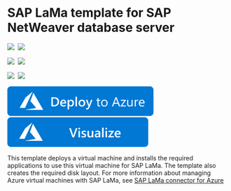# SAP LaMa template for SAP NetWeaver database server

<IMG SRC="https://azurequickstartsservice.blob.core.windows.net/badges/sap-lama-database/PublicLastTestDate.svg" />&nbsp;
<IMG SRC="https://azurequickstartsservice.blob.core.windows.net/badges/sap-lama-database/PublicDeployment.svg" />&nbsp;

<IMG SRC="https://azurequickstartsservice.blob.core.windows.net/badges/sap-lama-database/FairfaxLastTestDate.svg" />&nbsp;
<IMG SRC="https://azurequickstartsservice.blob.core.windows.net/badges/sap-lama-database/FairfaxDeployment.svg" />&nbsp;

<IMG SRC="https://azurequickstartsservice.blob.core.windows.net/badges/sap-lama-database/BestPracticeResult.svg" />&nbsp;
<IMG SRC="https://azurequickstartsservice.blob.core.windows.net/badges/sap-lama-database/CredScanResult.svg" />&nbsp;

<a href="https://portal.azure.com/#create/Microsoft.Template/uri/https%3A%2F%2Fraw.githubusercontent.com%2FAzure%2Fazure-quickstart-templates%2Fmaster%2Fsap-lama-database%2Fazuredeploy.json" target="_blank">
    <img src="https://raw.githubusercontent.com/Azure/azure-quickstart-templates/master/1-CONTRIBUTION-GUIDE/images/deploytoazure.svg?sanitize=true"/>
</a>
<a href="http://armviz.io/#/?load=https%3A%2F%2Fraw.githubusercontent.com%2FAzure%2Fazure-quickstart-templates%2Fmaster%2Fsap-lama-database%2Fazuredeploy.json" target="_blank">
    <img src="https://raw.githubusercontent.com/Azure/azure-quickstart-templates/master/1-CONTRIBUTION-GUIDE/images/visualizebutton.svg?sanitize=true"/>
</a>

This template deploys a virtual machine and installs the required applications to use this virtual machine for SAP LaMa. The template also creates the required disk layout. For more information about managing Azure virtual machines with SAP LaMa, see [SAP LaMa connector for Azure](https://docs.microsoft.com/azure/virtual-machines/workloads/sap/lama-installation)


